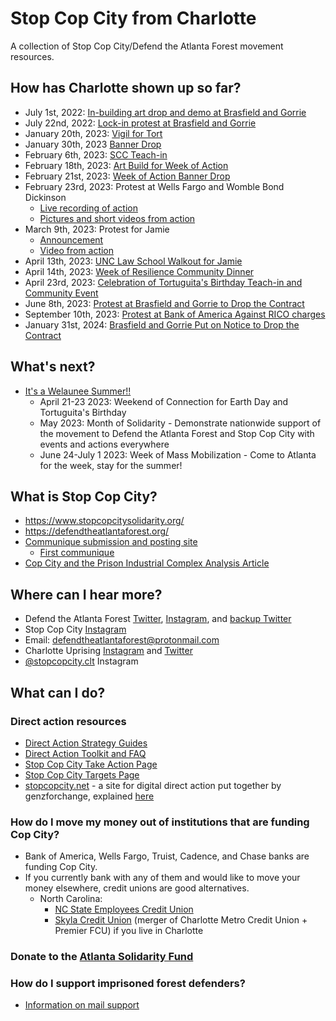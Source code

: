 # Stop Cop City from Charlotte
A collection of Stop Cop City/Defend the Atlanta Forest movement resources.

## How has Charlotte shown up so far?
- July 1st, 2022: [In-building art drop and demo at Brasfield and Gorrie](https://www.instagram.com/p/CfeQxygu7LQ/?igshid=YmMyMTA2M2Y=)
- July 22nd, 2022: [Lock-in protest at Brasfield and Gorrie](https://amp.charlotteobserver.com/news/local/article263729833.html)
- January 20th, 2023: [Vigil for Tort](https://www.instagram.com/p/CnqELDlM4to/?igshid=YmMyMTA2M2Y=)
- January 30th, 2023 [Banner Drop](https://www.instagram.com/p/CoCvedfuaNQ/?igshid=YmMyMTA2M2Y=)
- February 6th, 2023: [SCC Teach-in](https://www.instagram.com/p/CoVMCcuJl69/?igshid=YmMyMTA2M2Y=)
- February 18th, 2023: [Art Build for Week of Action](https://www.instagram.com/p/CosKqRiO8DO/?igshid=YmMyMTA2M2Y=)
- February 21st, 2023: [Week of Action Banner Drop](https://www.instagram.com/p/Co7WH4JOH_g/?igshid=YmMyMTA2M2Y=)
- February 23rd, 2023: Protest at Wells Fargo and Womble Bond Dickinson
  - [Live recording of action](https://www.instagram.com/tv/CpAZyQqIikV/?igshid=YmMyMTA2M2Y=)
  - [Pictures and short videos from action](https://www.instagram.com/p/CpAq7YPuDsv/?igshid=YmMyMTA2M2Y=)
- March 9th, 2023: Protest for Jamie
  - [Announcement](https://www.instagram.com/p/CpiqNOspZks/?igshid=YmMyMTA2M2Y=)
  - [Video from action](https://twitter.com/seanmc_eth/status/1634203101644177410?s=46)
- April 13th, 2023: [UNC Law School Walkout for Jamie](https://twitter.com/cltuprising/status/1646570032284008456?s=46)
- April 14th, 2023: [Week of Resilience Community Dinner](https://www.instagram.com/p/Cq3oskEpVP_/?igshid=YmMyMTA2M2Y=)
- April 23rd, 2023: [Celebration of Tortuguita's Birthday Teach-in and Community Event](https://www.instagram.com/p/CrOad6GrCCR/?igshid=YmMyMTA2M2Y=)
- June 8th, 2023: [Protest at Brasfield and Gorrie to Drop the Contract](https://twitter.com/cltuprising/status/1666815413500674049)
- September 10th, 2023: [Protest at Bank of America Against RICO charges](https://x.com/seanmc_99/status/1701031765878394889?s=20)
- January 31st, 2024: [Brasfield and Gorrie Put on Notice to Drop the Contract](https://x.com/defendATLforest/status/1752803615603863956?s=20)

## What's next?
 - [It's a Welaunee Summer!!](https://www.instagram.com/p/CrLs5jXOSaQ/?igshid=YmMyMTA2M2Y=)
   - April 21-23 2023: Weekend of Connection for Earth Day and Tortuguita's Birthday
   - May 2023: Month of Solidarity - Demonstrate nationwide support of the movement to Defend the Atlanta Forest and Stop Cop City with events and actions everywhere
   - June 24-July 1 2023: Week of Mass Mobilization - Come to Atlanta for the week, stay for the summer!

## What is Stop Cop City?
 - https://www.stopcopcitysolidarity.org/
 - https://defendtheatlantaforest.org/
 - [Communique submission and posting site](https://scenes.noblogs.org/post/category/communiques/)
   - [First communique](https://anarchistnews.org/content/no-whistling-atlanta-forest-communique)
 - [Cop City and the Prison Industrial Complex Analysis Article](https://www.mainlinezine.com/cop-city-and-the-prison-industrial-complex-in-atlanta/)

## Where can I hear more?
 - Defend the Atlanta Forest [Twitter](https://twitter.com/defendATLforest), [Instagram](https://www.instagram.com/defendatlantaforest/), and [backup Twitter](https://twitter.com/defendATLf0rest)
 - Stop Cop City [Instagram](https://www.instagram.com/stopcopcity/)
 - Email: defendtheatlantaforest@protonmail.com
 - Charlotte Uprising [Instagram](https://www.instagram.com/charlotteuprising/) and [Twitter](https://twitter.com/cltuprising)
 - [@stopcopcity.clt](https://www.instagram.com/stopcopcity.clt/) Instagram

## What can I do?

### Direct action resources
 - [Direct Action Strategy Guides](https://ruckus.org/training-manuals/the-action-strategy-guide/)
 - [Direct Action Toolkit and FAQ](https://docs.google.com/document/d/19PibMZtGA4vU3UJULRyFucLbP9Tl2ZYAcTeSi3CtXXs/edit?usp=drivesdk)
 - [Stop Cop City Take Action Page](https://www.stopcopcitysolidarity.org/takeaction)
 - [Stop Cop City Targets Page](https://www.stopcopcitysolidarity.org/targets)
 - [stopcopcity.net](https://stopcopcity.net/) - a site for digital direct action put together by genzforchange, explained [here](https://twitter.com/micahinATL/status/1623321963983765504?s=20&t=U1j4bgpz_KCdq3vIcxowug)

### How do I move my money out of institutions that are funding Cop City?
 - Bank of America, Wells Fargo, Truist, Cadence, and Chase banks are funding Cop City.
 - If you currently bank with any of them and would like to move your money elsewhere, credit unions are good alternatives. 
   - North Carolina:
     - [NC State Employees Credit Union](https://www.ncsecu.org/)
     - [Skyla Credit Union](https://www.skylacu.com/) (merger of Charlotte Metro Credit Union + Premier FCU) if you live in Charlotte

### Donate to the [Atlanta Solidarity Fund](https://actionnetwork.org/fundraising/contribute-to-the-atlanta-solidarity-fund)

### How do I support imprisoned forest defenders?
 - [Information on mail support](https://www.instagram.com/p/Cn5oLzrOH_8/?igshid=YmMyMTA2M2Y=)
